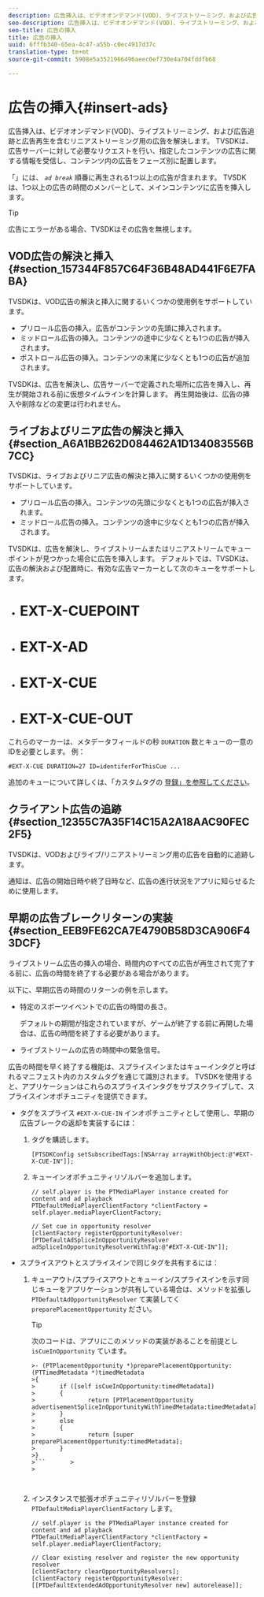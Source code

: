 ```yaml
---
description: 広告挿入は、ビデオオンデマンド(VOD)、ライブストリーミング、および広告追跡と広告再生を含むリニアストリーミング用の広告を解決します。 TVSDKは、広告サーバーに対して必要なリクエストを行い、指定したコンテンツの広告に関する情報を受信し、コンテンツ内の広告をフェーズ別に配置します。
seo-description: 広告挿入は、ビデオオンデマンド(VOD)、ライブストリーミング、および広告追跡と広告再生を含むリニアストリーミング用の広告を解決します。 TVSDKは、広告サーバーに対して必要なリクエストを行い、指定したコンテンツの広告に関する情報を受信し、コンテンツ内の広告をフェーズ別に配置します。
seo-title: 広告の挿入
title: 広告の挿入
uuid: 6fffb340-65ea-4c47-a55b-c0ec4917d37c
translation-type: tm+mt
source-git-commit: 5908e5a3521966496aeec0ef730e4a704fddfb68

---
```



# 広告の挿入{#insert-ads}

広告挿入は、ビデオオンデマンド(VOD)、ライブストリーミング、および広告追跡と広告再生を含むリニアストリーミング用の広告を解決します。 TVSDKは、広告サーバーに対して必要なリクエストを行い、指定したコンテンツの広告に関する情報を受信し、コンテンツ内の広告をフェーズ別に配置します。

「」には、 *`ad break`* 順番に再生される1つ以上の広告が含まれます。 TVSDKは、1つ以上の広告の時間のメンバーとして、メインコンテンツに広告を挿入します。

>[!TIP]
>
>広告にエラーがある場合、TVSDKはその広告を無視します。

## VOD広告の解決と挿入 {#section_157344F857C64F36B48AD441F6E7FABA}

TVSDKは、VOD広告の解決と挿入に関するいくつかの使用例をサポートしています。

* プリロール広告の挿入。広告がコンテンツの先頭に挿入されます。
* ミッドロール広告の挿入。コンテンツの途中に少なくとも1つの広告が挿入されます。
* ポストロール広告の挿入。コンテンツの末尾に少なくとも1つの広告が追加されます。

TVSDKは、広告を解決し、広告サーバーで定義された場所に広告を挿入し、再生が開始される前に仮想タイムラインを計算します。 再生開始後は、広告の挿入や削除などの変更は行われません。

## ライブおよびリニア広告の解決と挿入 {#section_A6A1BB262D084462A1D134083556B7CC}

TVSDKは、ライブおよびリニア広告の解決と挿入に関するいくつかの使用例をサポートしています。

* プリロール広告の挿入。コンテンツの先頭に少なくとも1つの広告が挿入されます。
* ミッドロール広告の挿入。コンテンツの途中に少なくとも1つの広告が挿入されます。

TVSDKは、広告を解決し、ライブストリームまたはリニアストリームでキューポイントが見つかった場合に広告を挿入します。 デフォルトでは、TVSDKは、広告の解決および配置時に、有効な広告マーカーとして次のキューをサポートします。

* # EXT-X-CUEPOINT
* # EXT-X-AD
* # EXT-X-CUE
* # EXT-X-CUE-OUT

これらのマーカーは、メタデータフィールドの秒 `DURATION` 数とキューの一意のIDを必要とします。 例：

```
#EXT-X-CUE DURATION=27 ID=identiferForThisCue ... 
```

追加のキューについて詳しくは、「カスタムタグの [登録」を参照してください](../ad-insertion/c-psdk-ios-1.4-custom-tags-configure/t-psdk-ios-1.4-custom-tags-subscribe.md)。

## クライアント広告の追跡 {#section_12355C7A35F14C15A2A18AAC90FEC2F5}

TVSDKは、VODおよびライブ/リニアストリーミング用の広告を自動的に追跡します。

通知は、広告の開始日時や終了日時など、広告の進行状況をアプリに知らせるために使用します。

## 早期の広告ブレークリターンの実装 {#section_EEB9FE62CA7E4790B58D3CA906F43DCF}

ライブストリーム広告の挿入の場合、時間内のすべての広告が再生されて完了する前に、広告の時間を終了する必要がある場合があります。

以下に、早期広告の時間のリターンの例を示します。

* 特定のスポーツイベントでの広告の時間の長さ。

   デフォルトの期間が指定されていますが、ゲームが終了する前に再開した場合は、広告の時間を終了する必要があります。
* ライブストリームの広告の時間中の緊急信号。

広告の時間を早く終了する機能は、スプライスインまたはキューインタグと呼ばれるマニフェスト内のカスタムタグを通じて識別されます。 TVSDKを使用すると、アプリケーションはこれらのスプライスインタグをサブスクライブして、スプライスインオポチュニティを提供できます。

* タグをスプライス `#EXT-X-CUE-IN` インオポチュニティとして使用し、早期の広告ブレークの返却を実装するには：

   1. タグを購読します。

      ```
      [PTSDKConfig setSubscribedTags:[NSArray arrayWithObject:@"#EXT-X-CUE-IN"]];
      ```

   1. キューインオポチュニティリゾルバーを追加します。

      ```
      // self.player is the PTMediaPlayer instance created for content and ad playback 
      PTDefaultMediaPlayerClientFactory *clientFactory = self.player.mediaPlayerClientFactory; 
      
      // Set cue in opportunity resolver 
      [clientFactory registerOpportunityResolver:[PTDefaultAdSpliceInOpportunityResolver adSpliceInOpportunityResolverWithTag:@"#EXT-X-CUE-IN"]];
      ```

* スプライスアウトとスプライスインで同じタグを共有するには：

   1. キューアウト/スプライスアウトとキューイン/スプライスインを示す同じキューをアプリケーションが共有している場合は、メソッドを拡張し `PTDefaultAdOpportunityResolver` て実装してく `preparePlacementOpportunity` ださい。

      >[!TIP]
      >
      >次のコードは、アプリにこのメソッドの実装があることを前提とし `isCueInOpportunity` ています。
      >
      >
      >
      >
      >
      ```>
      >- (PTPlacementOpportunity *)preparePlacementOpportunity:(PTTimedMetadata *)timedMetadata 
      >{ 
      >       if ([self isCueInOpportunity:timedMetadata]) 
      >       { 
      >               return [PTPlacementOpportunity advertisementSpliceInOpportunityWithTimedMetadata:timedMetadata]; 
      >       } 
      >       else 
      >       { 
      >               return [super preparePlacementOpportunity:timedMetadata]; 
      >       } 
      >}
      >```       >
      >



   1. インスタンスで拡張オポチュニティリゾルバーを登録 `PTDefaultMediaPlayerClientFactory` します。

      ```
      // self.player is the PTMediaPlayer instance created for content and ad playback 
      PTDefaultMediaPlayerClientFactory *clientFactory = self.player.mediaPlayerClientFactory; 
      
      // Clear existing resolver and register the new opportunity resolver 
      [clientFactory clearOpportunityResolvers]; 
      [clientFactory registerOpportunityResolver:[[PTDefaultExtendedAdOpportunityResolver new] autorelease]];
      ```

